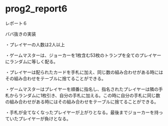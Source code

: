 # prog2_report6
レポート６

ババ抜きの実装


・プレイヤーの人数は2人以上

・ゲームマスターは、ジョーカーを1枚含む53枚のトランプを全てのプレイヤーにランダムに等しく配る。

・プレイヤーは配られたカードを手札に加え、同じ数の組み合わせがある時にはその組み合わせをテーブルに捨てることができる。

・ゲームマスターはプレイヤーを順番に指名し、指名されたプレイヤーは隣の手札からランダムに1枚引き、自分の手札に加える。この時に自分の手札に同じ数の組み合わせがある時にはその組み合わせをテーブルに捨てることができる。

・手札が全てなくなったプレイヤーが上がりとなる。最後までジョーカーを持っていたプレイヤーが負けとなる。
